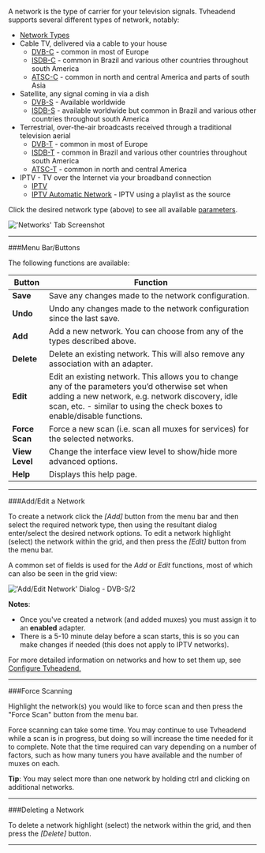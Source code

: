 A network is the type of carrier for your television signals. Tvheadend
supports several different types of network, notably:

* [Network Types](class/mpegts_network)
 * Cable TV, delivered via a cable to your house
   - [DVB-C](class/dvb_network_dvbc) - common in most of Europe
   - [ISDB-C](class/dvb_network_isdb_c) - common in Brazil and various other countries throughout south America
   - [ATSC-C](class/dvb_network_atsc_c) - common in north and central America and parts of south Asia
 * Satellite, any signal coming in via a dish
   - [DVB-S](class/dvb_network_dvbs) - Available worldwide
   - [ISDB-S](class/dvb_network_isdb_s) - available worldwide but common in Brazil and various other countries throughout south America
 * Terrestrial, over-the-air broadcasts received through a traditional television aerial
   - [DVB-T](class/dvb_network_dvbt) - common in most of Europe
   - [ISDB-T](class/dvb_network_isdb_t) - common in Brazil and various other countries throughout south America
   - [ATSC-T](class/dvb_network_atsc_t) - common in north and central America
 * IPTV - TV over the Internet via your broadband connection
   - [IPTV](class/iptv_network)
   - [IPTV Automatic Network](class/iptv_auto_network) - IPTV using a playlist as the source
  
Click the desired network type (above) to see all available 
[parameters](#items).

!['Networks' Tab Screenshot](docresources/dvbinputsnetwork.png)

---

###Menu Bar/Buttons

The following functions are available:

Button         | Function
---------------|---------
**Save**       | Save any changes made to the network configuration.
**Undo**       | Undo any changes made to the network configuration since the last save.
**Add**        | Add a new network. You can choose from any of the types described above.
**Delete**     | Delete an existing network. This will also remove any association with an adapter.
**Edit**       | Edit an existing network. This allows you to change any of the parameters you’d otherwise set when adding a new network, e.g. network discovery, idle scan, etc. - similar to using the check boxes to enable/disable functions.
**Force Scan** | Force a new scan (i.e. scan all muxes for services) for the selected networks.
**View Level**| Change the interface view level to show/hide more advanced options.
**Help**       | Displays this help page. 

---

###Add/Edit a Network

To create a network click the *[Add]* button from the menu bar and 
then select the required network type, then using the resultant dialog 
enter/select the desired network options. To edit a network highlight 
(select) the network within the grid, and then press the *[Edit]* 
button from the menu bar.

A common set of fields is used for the _Add_ or _Edit_ functions, most
of which can also be seen in the grid view:

!['Add/Edit Network' Dialog - DVB-S/2](docresources/dvbnetworkedit.png)

**Notes**:

* Once you've created a network (and added muxes) you must assign it to 
an **enabled** adapter.
* There is a 5-10 minute delay before a scan starts, this is so you can 
make changes if needed (this does not apply to IPTV networks).

For more detailed information on networks and how to set them up, see 
[Configure Tvheadend.](configure_tvheadend) 

---

###Force Scanning

Highlight the network(s) you would like to force scan and then press 
the "Force Scan" button from the menu bar.

Force scanning can take some time. You may continue to use Tvheadend 
while a scan is in progress, but doing so will increase the time needed 
for it to complete. Note that the time required can vary depending on a 
number of factors, such as how many tuners you have available and the 
number of muxes on each.

  **Tip**: You may select more than one network by holding ctrl and 
  clicking on additional networks. 

---

###Deleting a Network

To delete a network highlight (select) the network within the grid, and then 
press the *[Delete]* button.

---
